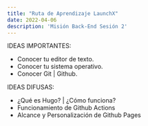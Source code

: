 ```yaml
---
title: "Ruta de Aprendizaje LaunchX"
date: 2022-04-06
description: 'Misión Back-End Sesión 2'
---
```


IDEAS IMPORTANTES:
- Conocer tu editor de texto.
- Conocer tu sistema operativo.
- Conocer Git | Github.

IDEAS DIFUSAS:
- ¿Qué es Hugo? | ¿Cómo funciona?
- Funcionamiento de Github Actions
- Alcance y Personalización de Github Pages
